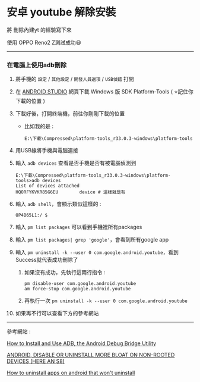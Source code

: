 # 安卓 youtube 解除安裝

將 刪除內建yt 的經驗寫下來

使用 OPPO Reno2 Z測試成功:laughing:

---


### 在電腦上使用adb刪除

1. 將手機的 `設定` / `其他設定` / `開發人員選項` / `USB偵錯` 打開

2. 在 [ANDROID STUDIO](https://developer.android.com/studio/releases/platform-tools) 網頁下載 Windows 版 SDK Platform-Tools ( :star:記住你下載的位置 )

3. 下載好後，打開終端機，前往你剛剛下載的位置

    - 比如我的是 : 

      ```
      E:\下載\Compressed\platform-tools_r33.0.3-windows\platform-tools
      ```

4. 用USB線將手機與電腦連接

5. 輸入 `adb devices` 查看是否手機是否有被電腦偵測到

    ```
    E:\下載\Compressed\platform-tools_r33.0.3-windows\platform-tools>adb devices
    List of devices attached
    HQORFYKVKR85G6EU        device # 這樣就是有 
    ```

6. 輸入 `adb shell`，會顯示類似這樣的 : 

    ```
    OP4B65L1:/ $
    ```
    
7. 輸入 `pm list packages` 可以看到手機裡所有packages
    
8. 輸入 `pm list packages| grep 'google'`，會看到所有google app

9. 輸入 `pm uninstall -k --user 0 com.google.android.youtube`，看到Success就代表成功刪除了

    1. 如果沒有成功，先執行這兩行指令 : 

        ```
        pm disable-user com.google.android.youtube
        am force-stop com.google.android.youtube
        ```
        
    2. 再執行一次 `pm uninstall -k --user 0 com.google.android.youtube`

10. 如果再不行可以查看下方的參考網站



---

參考網站 : 

[How to Install and Use ADB, the Android Debug Bridge Utility](https://www.howtogeek.com/125769/how-to-install-and-use-abd-the-android-debug-bridge-utility/)

[ANDROID, DISABLE OR UNINSTALL MORE BLOAT ON NON-ROOTED DEVICES (HERE AN S8)](https://eskerahn.dk/?p=2462)

[How to uninstall apps on android that won't uninstall](https://www.youtube.com/watch?v=KNR1Sf8o2nY)
